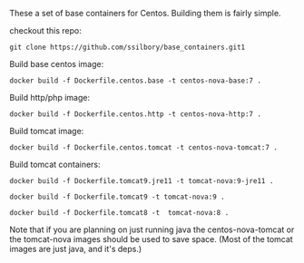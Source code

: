 These a set of base containers for Centos.   Building them is fairly simple.

checkout this repo:

`git clone https://github.com/ssilbory/base_containers.git1`

Build base centos image:

`docker build -f Dockerfile.centos.base -t centos-nova-base:7 .`

Build http/php image:

`docker build -f Dockerfile.centos.http -t centos-nova-http:7 .`

Build tomcat image:

`docker build -f Dockerfile.centos.tomcat -t centos-nova-tomcat:7 .`

Build tomcat containers:

`docker build -f Dockerfile.tomcat9.jre11 -t tomcat-nova:9-jre11 .`

`docker build -f Dockerfile.tomcat9 -t tomcat-nova:9 .`

`docker build -f Dockerfile.tomcat8 -t  tomcat-nova:8 .`

Note that if you are planning on just running java the centos-nova-tomcat or the tomcat-nova images should be used to save space.  (Most of the tomcat images are just java, and it's deps.)
